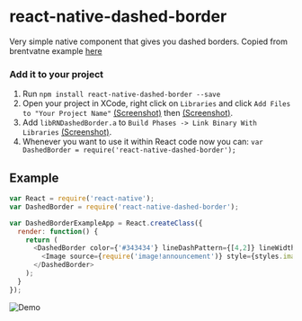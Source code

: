 # react-native-dashed-border

Very simple native component that gives you dashed borders. Copied from brentvatne example [here](https://github.com/brentvatne/react-native-dashed-border-example)

### Add it to your project

1. Run `npm install react-native-dashed-border --save`
2. Open your project in XCode, right click on `Libraries` and click `Add
   Files to "Your Project Name"` [(Screenshot)](http://url.brentvatne.ca/jQp8) then [(Screenshot)](http://url.brentvatne.ca/1gqUD).
3. Add `libRNDashedBorder.a` to `Build Phases -> Link Binary With Libraries`
   [(Screenshot)](http://url.brentvatne.ca/17Xfe).
4. Whenever you want to use it within React code now you can: `var DashedBorder = require('react-native-dashed-border');`

## Example

```javascript
var React = require('react-native');
var DashedBorder = require('react-native-dashed-border');

var DashedBorderExampleApp = React.createClass({
  render: function() {
    return (
      <DashedBorder color={'#343434'} lineDashPattern={[4,2]} lineWidth={1.5} style={styles.container}>
        <Image source={require('image!announcement')} style={styles.image} />
      </DashedBorder>
    );
  }
});
```

![Demo](https://raw.githubusercontent.com/brentvatne/react-native-dashed-border-example/master/example.png)


